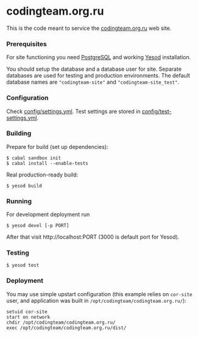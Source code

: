 codingteam.org.ru
=================
This is the code meant to service the [codingteam.org.ru](http://codingteam.org.ru) web site.

### Prerequisites
For site functioning you need [PostgreSQL](http://www.postgresql.org/) and working [Yesod](http://www.yesodweb.com/)
installation.

You should setup the database and a database user for site. Separate databases are used for testing and production
environments. The default database names are `"codingteam-site"` and `"codingteam-site_test"`.

### Configuration
Check [config/settings.yml](config/settings.yml). Test settings are stored in
[config/test-settings.yml](config/test-settings.yml).

### Building
Prepare for build (set up dependencies):

    $ cabal sandbox init
    $ cabal install --enable-tests

Real production-ready build:

    $ yesod build

### Running
For development deployment run

    $ yesod devel [-p PORT]

After that visit http://localhost:PORT (3000 is default port for Yesod).

### Testing

    $ yesod test

### Deployment
You may use simple upstart configuration (this example relies on `cor-site` user, and application was built in
`/opt/codingteam/codingteam.org.ru/`):

```
setuid cor-site
start on network
chdir /opt/codingteam/codingteam.org.ru/
exec /opt/codingteam/codingteam.org.ru/dist/
```
